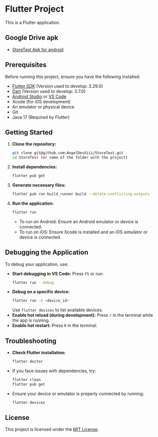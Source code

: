 # Flutter Project

This is a Flutter application.

## Google Drive apk

- [StoreTest Apk for android](https://drive.google.com/file/d/1ZXO_6rwyI9BatcPTyU7Su5WE3PPUoyc0/view?usp=drive_link)

## Prerequisites

Before running this project, ensure you have the following installed:

- [Flutter SDK](https://flutter.dev/docs/get-started/install) (Version used to develop: 3.29.0)
- [Dart](https://dart.dev/get-dart) (Version used to develop: 3.7.0)
- [Android Studio](https://developer.android.com/studio) or [VS Code](https://code.visualstudio.com/)
- Xcode (for iOS development)
- An emulator or physical device
- Git
- Java 17 (Required by Flutter)

## Getting Started

1. **Clone the repository:**
   ```sh
   git clone git@github.com:AngelDevXiii/StoreTest.git
   cd StoreTest (or name of the folder with the project)
   ```

2. **Install dependencies:**
   ```sh
   flutter pub get
   ```

3. **Generate necessary files:**
   ```sh
   flutter pub run build_runner build --delete-conflicting-outputs
   ```

4. **Run the application:**
   ```sh
   flutter run
   ```
   - To run on Android: Ensure an Android emulator or device is connected.
   - To run on iOS: Ensure Xcode is installed and an iOS simulator or device is connected.

## Debugging the Application

To debug your application, use:

- **Start debugging in VS Code:** Press `F5` or run:
  ```sh
  flutter run --debug
  ```
- **Debug on a specific device:**
  ```sh
  flutter run -d <device_id>
  ```
  Use `flutter devices` to list available devices.
- **Enable hot reload (during development):**
  Press `r` in the terminal while the app is running.
- **Enable hot restart:**
  Press `R` in the terminal.

## Troubleshooting

- **Check Flutter installation:**
  ```sh
  flutter doctor
  ```
- If you face issues with dependencies, try:
  ```sh
  flutter clean
  flutter pub get
  ```
- Ensure your device or emulator is properly connected by running:
  ```sh
  flutter devices
  ```

## License

This project is licensed under the [MIT License](LICENSE).

